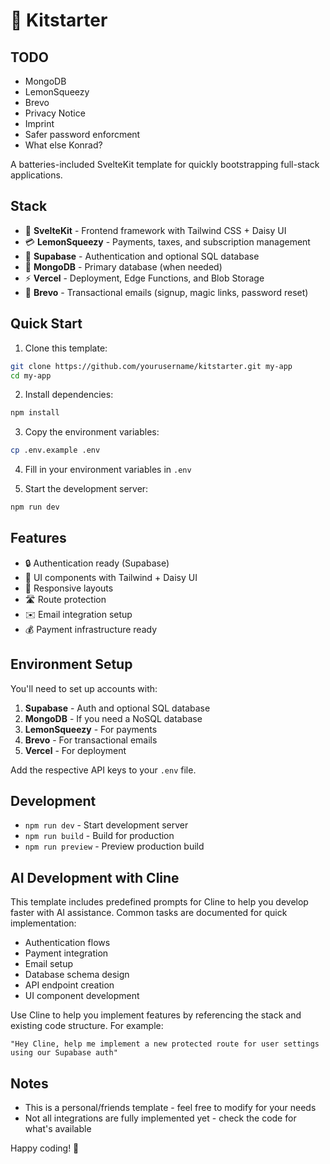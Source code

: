 # 🚀 Kitstarter

## TODO

- MongoDB
- LemonSqueezy
- Brevo
- Privacy Notice
- Imprint
- Safer password enforcment
- What else Konrad?

A batteries-included SvelteKit template for quickly bootstrapping full-stack applications.

## Stack

- 🎯 **SvelteKit** - Frontend framework with Tailwind CSS + Daisy UI
- 💳 **LemonSqueezy** - Payments, taxes, and subscription management
- 🔐 **Supabase** - Authentication and optional SQL database
- 🍃 **MongoDB** - Primary database (when needed)
- ⚡ **Vercel** - Deployment, Edge Functions, and Blob Storage
- 📧 **Brevo** - Transactional emails (signup, magic links, password reset)

## Quick Start

1. Clone this template:
```bash
git clone https://github.com/yourusername/kitstarter.git my-app
cd my-app
```

2. Install dependencies:
```bash
npm install
```

3. Copy the environment variables:
```bash
cp .env.example .env
```

4. Fill in your environment variables in `.env`

5. Start the development server:
```bash
npm run dev
```

## Features

- 🔒 Authentication ready (Supabase)
- 🎨 UI components with Tailwind + Daisy UI
- 📱 Responsive layouts
- 🛣️ Route protection
- ✉️ Email integration setup
- 💰 Payment infrastructure ready

## Environment Setup

You'll need to set up accounts with:

1. **Supabase** - Auth and optional SQL database
2. **MongoDB** - If you need a NoSQL database
3. **LemonSqueezy** - For payments
4. **Brevo** - For transactional emails
5. **Vercel** - For deployment

Add the respective API keys to your `.env` file.

## Development

- `npm run dev` - Start development server
- `npm run build` - Build for production
- `npm run preview` - Preview production build

## AI Development with Cline

This template includes predefined prompts for Cline to help you develop faster with AI assistance. Common tasks are documented for quick implementation:

- Authentication flows
- Payment integration
- Email setup
- Database schema design
- API endpoint creation
- UI component development

Use Cline to help you implement features by referencing the stack and existing code structure. For example:
```
"Hey Cline, help me implement a new protected route for user settings using our Supabase auth"
```

## Notes

- This is a personal/friends template - feel free to modify for your needs
- Not all integrations are fully implemented yet - check the code for what's available

Happy coding! 🚀
